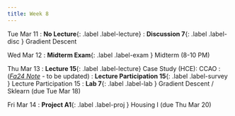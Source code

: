 ```yaml
---
title: Week 8
---
```


Tue Mar 11
: **No Lecture**{: .label .label-lecture}
: **Discussion 7**{: .label .label-disc } Gradient Descent

Wed Mar 12
: **Midterm Exam**{: .label .label-exam } Midterm (8-10 PM)

Thu Mar 13
: **Lecture 15**{: .label .label-lecture} Case Study (HCE): CCAO
    : ([*Fa24 Note*](https://ds100.org/course-notes/case_study_HCE/case_study_HCE.html) - to be updated)
: **Lecture Participation 15**{: .label .label-survey } Lecture Participation 15
: **Lab 7**{: .label .label-lab }  Gradient Descent / Sklearn (due Tue Mar 18)

Fri Mar 14
: **Project A1**{: .label .label-proj } Housing I (due Thu Mar 20)